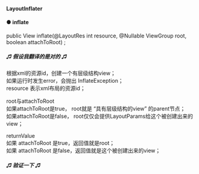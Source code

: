 #### LayoutInflater  

#### ● inflate   
public View inflate(@LayoutRes int resource, @Nullable ViewGroup root, boolean attachToRoot) ;  

##### ♫ 假设我翻译的是对的 ♫  
根据xml的资源id，创建一个有层级结构view；  
如果运行时发生error，会抛出 InflateException；  
resource 表示xml布局的资源id；  

root与attachToRoot    
如果attachToRoot是true， root就是 “具有层级结构的view” 的parent节点；  
如果attachToRoot是false， root仅仅会提供LayoutParams给这个被创建出来的view；  

returnValue  
如果 attachToRoot 是true，返回值就是root；  
如果 attachToRoot 是false，返回值就是这个被创建出来的view；  

##### ♫ 验证一下 ♫  

